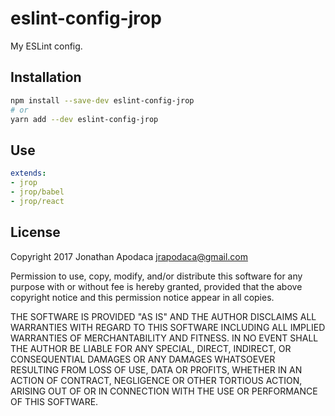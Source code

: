 # eslint-config-jrop

My ESLint config.

## Installation

```sh
npm install --save-dev eslint-config-jrop
# or
yarn add --dev eslint-config-jrop
```

## Use

```yaml
extends:
- jrop
- jrop/babel
- jrop/react
```

## License

Copyright 2017 Jonathan Apodaca <jrapodaca@gmail.com>

Permission to use, copy, modify, and/or distribute this software for any purpose with or without fee is hereby granted, provided that the above copyright notice and this permission notice appear in all copies.

THE SOFTWARE IS PROVIDED "AS IS" AND THE AUTHOR DISCLAIMS ALL WARRANTIES WITH REGARD TO THIS SOFTWARE INCLUDING ALL IMPLIED WARRANTIES OF MERCHANTABILITY AND FITNESS. IN NO EVENT SHALL THE AUTHOR BE LIABLE FOR ANY SPECIAL, DIRECT, INDIRECT, OR CONSEQUENTIAL DAMAGES OR ANY DAMAGES WHATSOEVER RESULTING FROM LOSS OF USE, DATA OR PROFITS, WHETHER IN AN ACTION OF CONTRACT, NEGLIGENCE OR OTHER TORTIOUS ACTION, ARISING OUT OF OR IN CONNECTION WITH THE USE OR PERFORMANCE OF THIS SOFTWARE.
